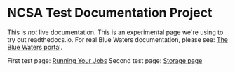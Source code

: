 # NCSA Test Documentation Project

This is *not* live documentation.  This is an experimental page we're using to try out readthedocs.io.  For real Blue Waters documentation, please see: [The Blue Waters portal](https://bluewaters.ncsa.illinois.edu/user-guide).  

First test page: [Running Your Jobs](BW_running_your_jobs/index.md)
Second test page: [Storage page](storage/index.md)
